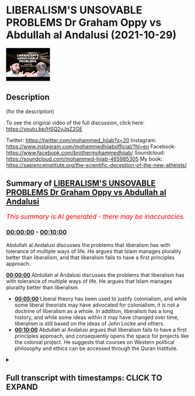 # LIBERALISM'S UNSOVABLE PROBLEMS Dr Graham Oppy vs Abdullah al Andalusi (2021-10-29)

![alt LIBERALISM'S UNSOVABLE PROBLEMS Dr Graham Oppy vs Abdullah al Andalusi](HKb06PKhP1A.jpg "LIBERALISM'S UNSOVABLE PROBLEMS Dr Graham Oppy vs Abdullah al Andalusi")

## Description

(for the description)

To see the original video of the full discussion, click here: https://youtu.be/HSQ2yJqZ2GE

Twitter: https://twitter.com/mohammed_hijab?s=20
Instagram: https://www.instagram.com/mohammedhijabofficial/?hl=en
Facebook: https://www.facebook.com/brothermohammedhijab/
Soundcloud: https://soundcloud.com/mohammed-hijab-465985305
My book: https://sapienceinstitute.org/the-scientific-deception-of-the-new-atheists/

## Summary of [LIBERALISM'S UNSOVABLE PROBLEMS Dr Graham Oppy vs Abdullah al Andalusi](https://www.youtube.com/watch?v=HKb06PKhP1A)


*<span style="color:red; font-size:125%">This summary is AI generated - there may be inaccuracies</span>. [](/)*

### [00:00:00](https://www.youtube.com/watch?v=HKb06PKhP1A&t=0) - [00:10:00](https://www.youtube.com/watch?v=HKb06PKhP1A&t=600)

Abdullah al Andalusi discusses the problems that liberalism has with tolerance of multiple ways of life. He argues that Islam manages plurality better than liberalism, and that liberalism fails to have a first principles approach.

**[00:00:00](https://www.youtube.com/watch?v=HKb06PKhP1A&t=0)**  Abdullah al Andalusi discusses the problems that liberalism has with tolerance of multiple ways of life. He argues that Islam manages plurality better than liberalism.
* **[00:05:00](https://www.youtube.com/watch?v=HKb06PKhP1A&t=300)** Liberal theory has been used to justify colonialism, and while some liberal theorists may have advocated for colonialism, it is not a doctrine of liberalism as a whole. In addition, liberalism has a long history, and while some ideas within it may have changed over time, liberalism is still based on the ideas of John Locke and others.
* **[00:10:00](https://www.youtube.com/watch?v=HKb06PKhP1A&t=600)** Abdullah al Andalusi argues that liberalism fails to have a first principles approach, and consequently opens the space for projects like the colonial project. He suggests that courses on Western political philosophy and ethics can be accessed through the Quran Institute.

<details><summary><h2>Full transcript with timestamps: CLICK TO EXPAND</h2></summary>

[0:00:00](https://youtu.be/HKb06PKhP1A?t=0) to learn more about how to critically  
[0:00:02](https://youtu.be/HKb06PKhP1A?t=2) engage and understand western political  
[0:00:04](https://youtu.be/HKb06PKhP1A?t=4) philosophy and its attendant political  
[0:00:06](https://youtu.be/HKb06PKhP1A?t=6) and ethical systems courses are  
[0:00:08](https://youtu.be/HKb06PKhP1A?t=8) available by the quran institute which  
[0:00:10](https://youtu.be/HKb06PKhP1A?t=10) can be accessed via the link i would say  
[0:00:13](https://youtu.be/HKb06PKhP1A?t=13) that islam actually manages plurality  
[0:00:15](https://youtu.be/HKb06PKhP1A?t=15) better than liberalism but those who  
[0:00:16](https://youtu.be/HKb06PKhP1A?t=16) don't believe in the islamic purpose of  
[0:00:18](https://youtu.be/HKb06PKhP1A?t=18) life islamic law while it might underpin  
[0:00:21](https://youtu.be/HKb06PKhP1A?t=21) the security of the lands and the state  
[0:00:23](https://youtu.be/HKb06PKhP1A?t=23) and hence will prevent robbers and  
[0:00:25](https://youtu.be/HKb06PKhP1A?t=25) invading armies and things like that um  
[0:00:28](https://youtu.be/HKb06PKhP1A?t=28) it's not there to make jews christians  
[0:00:30](https://youtu.be/HKb06PKhP1A?t=30) and zosterians and others and better  
[0:00:32](https://youtu.be/HKb06PKhP1A?t=32) muslims because they're not muslims so  
[0:00:34](https://youtu.be/HKb06PKhP1A?t=34) in islam christians and jews could  
[0:00:36](https://youtu.be/HKb06PKhP1A?t=36) actually have their own law courts their  
[0:00:38](https://youtu.be/HKb06PKhP1A?t=38) own law courts their own in some cases  
[0:00:40](https://youtu.be/HKb06PKhP1A?t=40) even their own um  
[0:00:42](https://youtu.be/HKb06PKhP1A?t=42) police and semi-autonomous areas no one  
[0:00:44](https://youtu.be/HKb06PKhP1A?t=44) was telling them that they're against  
[0:00:45](https://youtu.be/HKb06PKhP1A?t=45) the they are not following the values of  
[0:00:47](https://youtu.be/HKb06PKhP1A?t=47) the state or they're not integrating um  
[0:00:50](https://youtu.be/HKb06PKhP1A?t=50) or assimilating into the into the wider  
[0:00:52](https://youtu.be/HKb06PKhP1A?t=52) society there was no such challenges in  
[0:00:55](https://youtu.be/HKb06PKhP1A?t=55) liberal societies however  
[0:00:57](https://youtu.be/HKb06PKhP1A?t=57) the idea of a one law for all sounds  
[0:01:00](https://youtu.be/HKb06PKhP1A?t=60) very laudable at first but when you  
[0:01:03](https://youtu.be/HKb06PKhP1A?t=63) actually think about how you apply this  
[0:01:05](https://youtu.be/HKb06PKhP1A?t=65) you're basically saying that one law  
[0:01:07](https://youtu.be/HKb06PKhP1A?t=67) might be determined by the majority  
[0:01:09](https://youtu.be/HKb06PKhP1A?t=69) let's say or at least representatives of  
[0:01:11](https://youtu.be/HKb06PKhP1A?t=71) the majority  
[0:01:12](https://youtu.be/HKb06PKhP1A?t=72) will basically  
[0:01:14](https://youtu.be/HKb06PKhP1A?t=74) impose one particular law system on  
[0:01:16](https://youtu.be/HKb06PKhP1A?t=76) everyone including the minorities that  
[0:01:18](https://youtu.be/HKb06PKhP1A?t=78) might disagree with those with the law  
[0:01:20](https://youtu.be/HKb06PKhP1A?t=80) system and basically that that can  
[0:01:23](https://youtu.be/HKb06PKhP1A?t=83) involve a form of intolerance where  
[0:01:25](https://youtu.be/HKb06PKhP1A?t=85) communities are told that you can't do  
[0:01:27](https://youtu.be/HKb06PKhP1A?t=87) these certain practices with because it  
[0:01:29](https://youtu.be/HKb06PKhP1A?t=89) it doesn't conform with the law of this  
[0:01:31](https://youtu.be/HKb06PKhP1A?t=91) country or you're not allowed to have  
[0:01:32](https://youtu.be/HKb06PKhP1A?t=92) your own law system because that is  
[0:01:34](https://youtu.be/HKb06PKhP1A?t=94) interrogation of the of this one law for  
[0:01:36](https://youtu.be/HKb06PKhP1A?t=96) all what you find is that muslims and  
[0:01:38](https://youtu.be/HKb06PKhP1A?t=98) historically jews but as sometimes also  
[0:01:41](https://youtu.be/HKb06PKhP1A?t=101) catholics their their own law systems  
[0:01:43](https://youtu.be/HKb06PKhP1A?t=103) were viewed as active threats to the  
[0:01:44](https://youtu.be/HKb06PKhP1A?t=104) state right now it's muslims muslims a  
[0:01:47](https://youtu.be/HKb06PKhP1A?t=107) practice of just even voluntary uh  
[0:01:50](https://youtu.be/HKb06PKhP1A?t=110) islamic law courts or more like  
[0:01:52](https://youtu.be/HKb06PKhP1A?t=112) tribunals they're not really islamic  
[0:01:53](https://youtu.be/HKb06PKhP1A?t=113) they're not courts really but they're  
[0:01:54](https://youtu.be/HKb06PKhP1A?t=114) just tribunals um  
[0:01:56](https://youtu.be/HKb06PKhP1A?t=116) are viewed as a threat to the state and  
[0:01:58](https://youtu.be/HKb06PKhP1A?t=118) the state now state must clamp down upon  
[0:02:00](https://youtu.be/HKb06PKhP1A?t=120) these or regulate it or or get involved  
[0:02:02](https://youtu.be/HKb06PKhP1A?t=122) in their religious life and affairs  
[0:02:04](https://youtu.be/HKb06PKhP1A?t=124) because it is viewed as a as a threat so  
[0:02:07](https://youtu.be/HKb06PKhP1A?t=127) those are the issues that liberalism has  
[0:02:09](https://youtu.be/HKb06PKhP1A?t=129) a problem with tolerance of multiple  
[0:02:11](https://youtu.be/HKb06PKhP1A?t=131) ways of life other than its own  
[0:02:14](https://youtu.be/HKb06PKhP1A?t=134) i'd say in practice whereas islam  
[0:02:16](https://youtu.be/HKb06PKhP1A?t=136) actually allows  
[0:02:17](https://youtu.be/HKb06PKhP1A?t=137) separate law systems  
[0:02:19](https://youtu.be/HKb06PKhP1A?t=139) for jews and christians and others to  
[0:02:21](https://youtu.be/HKb06PKhP1A?t=141) practice their own laws amongst  
[0:02:23](https://youtu.be/HKb06PKhP1A?t=143) themselves islam kind of offers more  
[0:02:26](https://youtu.be/HKb06PKhP1A?t=146) tolerance  
[0:02:27](https://youtu.be/HKb06PKhP1A?t=147) than liberalism only because islam  
[0:02:28](https://youtu.be/HKb06PKhP1A?t=148) doesn't view itself it can't view itself  
[0:02:30](https://youtu.be/HKb06PKhP1A?t=150) as imposing itself on everybody because  
[0:02:33](https://youtu.be/HKb06PKhP1A?t=153) the purpose in life is to voluntarily  
[0:02:34](https://youtu.be/HKb06PKhP1A?t=154) choose the to worship the creator to  
[0:02:36](https://youtu.be/HKb06PKhP1A?t=156) recognize his existence and to um follow  
[0:02:39](https://youtu.be/HKb06PKhP1A?t=159) his commands and must be done  
[0:02:41](https://youtu.be/HKb06PKhP1A?t=161) voluntarily it can't be done by  
[0:02:43](https://youtu.be/HKb06PKhP1A?t=163) imposition whereas liberalism believes  
[0:02:45](https://youtu.be/HKb06PKhP1A?t=165) that liberalism itself is universal  
[0:02:48](https://youtu.be/HKb06PKhP1A?t=168) justice for mankind and so if it's  
[0:02:50](https://youtu.be/HKb06PKhP1A?t=170) universal justice for mankind then every  
[0:02:52](https://youtu.be/HKb06PKhP1A?t=172) human on this earth has a right  
[0:02:54](https://youtu.be/HKb06PKhP1A?t=174) to liberalism whether they like it or  
[0:02:56](https://youtu.be/HKb06PKhP1A?t=176) not  
[0:02:57](https://youtu.be/HKb06PKhP1A?t=177) and so it means that there can only be  
[0:02:59](https://youtu.be/HKb06PKhP1A?t=179) one law for all in every liberal state  
[0:03:02](https://youtu.be/HKb06PKhP1A?t=182) but it can also mean that liberal states  
[0:03:04](https://youtu.be/HKb06PKhP1A?t=184) can exercise uh colonialism as it's  
[0:03:07](https://youtu.be/HKb06PKhP1A?t=187) called to export its its ideology to the  
[0:03:09](https://youtu.be/HKb06PKhP1A?t=189) world because it believes that every  
[0:03:11](https://youtu.be/HKb06PKhP1A?t=191) human being has a right to what it calls  
[0:03:13](https://youtu.be/HKb06PKhP1A?t=193) with its own definition of human rights  
[0:03:15](https://youtu.be/HKb06PKhP1A?t=195) irrespective of whether those people  
[0:03:17](https://youtu.be/HKb06PKhP1A?t=197) like it or not or agree with it or  
[0:03:19](https://youtu.be/HKb06PKhP1A?t=199) accept it and so on so forth colonialism  
[0:03:21](https://youtu.be/HKb06PKhP1A?t=201) was justified from a liberal  
[0:03:23](https://youtu.be/HKb06PKhP1A?t=203) rubric i mean i think that there are  
[0:03:26](https://youtu.be/HKb06PKhP1A?t=206) a few things to  
[0:03:28](https://youtu.be/HKb06PKhP1A?t=208) keep separate in the discussion  
[0:03:31](https://youtu.be/HKb06PKhP1A?t=211) one thing is about the distinction about  
[0:03:33](https://youtu.be/HKb06PKhP1A?t=213) the laws that you apply within a state  
[0:03:35](https://youtu.be/HKb06PKhP1A?t=215) and what you think governs the behaviour  
[0:03:38](https://youtu.be/HKb06PKhP1A?t=218) of states and liberalism was a doctrine  
[0:03:41](https://youtu.be/HKb06PKhP1A?t=221) about  
[0:03:42](https://youtu.be/HKb06PKhP1A?t=222) what happens within a state it wasn't a  
[0:03:44](https://youtu.be/HKb06PKhP1A?t=224) doctrine that spoke to relationships  
[0:03:46](https://youtu.be/HKb06PKhP1A?t=226) between states  
[0:03:48](https://youtu.be/HKb06PKhP1A?t=228) and there's a kind and there are kind of  
[0:03:50](https://youtu.be/HKb06PKhP1A?t=230) very obvious differences here because  
[0:03:52](https://youtu.be/HKb06PKhP1A?t=232) within a state you've got a government  
[0:03:54](https://youtu.be/HKb06PKhP1A?t=234) all the citizens are subject to the  
[0:03:56](https://youtu.be/HKb06PKhP1A?t=236) government the nations are not subject  
[0:03:58](https://youtu.be/HKb06PKhP1A?t=238) to any kind of ruler and so you  
[0:04:01](https://youtu.be/HKb06PKhP1A?t=241) shouldn't be  
[0:04:03](https://youtu.be/HKb06PKhP1A?t=243) thinking as you very quickly said that  
[0:04:06](https://youtu.be/HKb06PKhP1A?t=246) um  
[0:04:06](https://youtu.be/HKb06PKhP1A?t=246) liberal theory was used to justify  
[0:04:09](https://youtu.be/HKb06PKhP1A?t=249) colonialism that's actually i think not  
[0:04:12](https://youtu.be/HKb06PKhP1A?t=252) true you said that liberal theory was  
[0:04:14](https://youtu.be/HKb06PKhP1A?t=254) never used to justify colonialism uh  
[0:04:16](https://youtu.be/HKb06PKhP1A?t=256) because states in their international  
[0:04:18](https://youtu.be/HKb06PKhP1A?t=258) relations uh were not subject or  
[0:04:20](https://youtu.be/HKb06PKhP1A?t=260) beholden to laws whereas domestically  
[0:04:23](https://youtu.be/HKb06PKhP1A?t=263) they're beholden to their own laws  
[0:04:25](https://youtu.be/HKb06PKhP1A?t=265) um  
[0:04:26](https://youtu.be/HKb06PKhP1A?t=266) i think i would disagree  
[0:04:28](https://youtu.be/HKb06PKhP1A?t=268) john stuart mill if you with many he  
[0:04:30](https://youtu.be/HKb06PKhP1A?t=270) wrote made many tracks about um how  
[0:04:33](https://youtu.be/HKb06PKhP1A?t=273) colonism can be justified and why and  
[0:04:35](https://youtu.be/HKb06PKhP1A?t=275) why it's a good thing and what should be  
[0:04:37](https://youtu.be/HKb06PKhP1A?t=277) the policy of liberal states um  
[0:04:38](https://youtu.be/HKb06PKhP1A?t=278) concerning foreign relations with quote  
[0:04:41](https://youtu.be/HKb06PKhP1A?t=281) unquote barbaric nations eventually they  
[0:04:44](https://youtu.be/HKb06PKhP1A?t=284) will have to be subdued and they will  
[0:04:46](https://youtu.be/HKb06PKhP1A?t=286) have to be control of an iron fist until  
[0:04:48](https://youtu.be/HKb06PKhP1A?t=288) they are able if they adopt liberalism  
[0:04:51](https://youtu.be/HKb06PKhP1A?t=291) then they then they can be independent  
[0:04:52](https://youtu.be/HKb06PKhP1A?t=292) and autonomous and they've reached much  
[0:04:54](https://youtu.be/HKb06PKhP1A?t=294) maturity now the thing is this that when  
[0:04:57](https://youtu.be/HKb06PKhP1A?t=297) any state goes to war the state has to  
[0:04:59](https://youtu.be/HKb06PKhP1A?t=299) explain to its people why it's going to  
[0:05:01](https://youtu.be/HKb06PKhP1A?t=301) war it can't just say hey we're going  
[0:05:03](https://youtu.be/HKb06PKhP1A?t=303) for money we're going for wealth or fame  
[0:05:05](https://youtu.be/HKb06PKhP1A?t=305) the people just wouldn't accept  
[0:05:07](https://youtu.be/HKb06PKhP1A?t=307) especially in them in uh representative  
[0:05:10](https://youtu.be/HKb06PKhP1A?t=310) systems whereby you know political  
[0:05:12](https://youtu.be/HKb06PKhP1A?t=312) parties want to get reelected  
[0:05:13](https://youtu.be/HKb06PKhP1A?t=313) so they make excuses like um or that  
[0:05:16](https://youtu.be/HKb06PKhP1A?t=316) they have to give some justification  
[0:05:18](https://youtu.be/HKb06PKhP1A?t=318) that the people will accept at the very  
[0:05:20](https://youtu.be/HKb06PKhP1A?t=320) least uh whether it be civilizing the  
[0:05:23](https://youtu.be/HKb06PKhP1A?t=323) natives  
[0:05:24](https://youtu.be/HKb06PKhP1A?t=324) we're doing it for their own good we're  
[0:05:25](https://youtu.be/HKb06PKhP1A?t=325) educating them for their own good we  
[0:05:27](https://youtu.be/HKb06PKhP1A?t=327) have to go over there and give them  
[0:05:28](https://youtu.be/HKb06PKhP1A?t=328) superior enlightened values so liberal  
[0:05:31](https://youtu.be/HKb06PKhP1A?t=331) theory has been used to justify  
[0:05:33](https://youtu.be/HKb06PKhP1A?t=333) colonialism very much so um  
[0:05:35](https://youtu.be/HKb06PKhP1A?t=335) tocqueville  
[0:05:37](https://youtu.be/HKb06PKhP1A?t=337) mentions that discusses this  
[0:05:39](https://youtu.be/HKb06PKhP1A?t=339) as well as many others so i would i  
[0:05:42](https://youtu.be/HKb06PKhP1A?t=342) would very much disagree um that label  
[0:05:44](https://youtu.be/HKb06PKhP1A?t=344) theory has not been used to justify  
[0:05:45](https://youtu.be/HKb06PKhP1A?t=345) colonism indeed it was centrally located  
[0:05:48](https://youtu.be/HKb06PKhP1A?t=348) in justifying colonialism because the  
[0:05:50](https://youtu.be/HKb06PKhP1A?t=350) people wouldn't accept any other ex any  
[0:05:52](https://youtu.be/HKb06PKhP1A?t=352) other reason why you're going around the  
[0:05:53](https://youtu.be/HKb06PKhP1A?t=353) world and sending british troops to die  
[0:05:55](https://youtu.be/HKb06PKhP1A?t=355) for what purpose  
[0:05:57](https://youtu.be/HKb06PKhP1A?t=357) graham what do you make of that i  
[0:06:00](https://youtu.be/HKb06PKhP1A?t=360) one thing is to distinguish between  
[0:06:03](https://youtu.be/HKb06PKhP1A?t=363) liberal theory what the theory says and  
[0:06:06](https://youtu.be/HKb06PKhP1A?t=366) what liberal theorists have said when  
[0:06:08](https://youtu.be/HKb06PKhP1A?t=368) they're speaking about other matters and  
[0:06:10](https://youtu.be/HKb06PKhP1A?t=370) when it comes to the question i mean  
[0:06:12](https://youtu.be/HKb06PKhP1A?t=372) when when i said look liberal theory is  
[0:06:15](https://youtu.be/HKb06PKhP1A?t=375) a theory about the state it's not a  
[0:06:17](https://youtu.be/HKb06PKhP1A?t=377) theory about international affairs and  
[0:06:19](https://youtu.be/HKb06PKhP1A?t=379) you started talking about what some  
[0:06:21](https://youtu.be/HKb06PKhP1A?t=381) liberal theorists said about  
[0:06:22](https://youtu.be/HKb06PKhP1A?t=382) international affairs that doesn't mean  
[0:06:25](https://youtu.be/HKb06PKhP1A?t=385) that what they were giving you were some  
[0:06:27](https://youtu.be/HKb06PKhP1A?t=387) consequences of liberal theory they were  
[0:06:29](https://youtu.be/HKb06PKhP1A?t=389) just giving their independent views  
[0:06:31](https://youtu.be/HKb06PKhP1A?t=391) about how they thought international  
[0:06:33](https://youtu.be/HKb06PKhP1A?t=393) affairs should go and it's that's just  
[0:06:36](https://youtu.be/HKb06PKhP1A?t=396) got no consequences for liberal theory  
[0:06:38](https://youtu.be/HKb06PKhP1A?t=398) as a theory of the running of the state  
[0:06:41](https://youtu.be/HKb06PKhP1A?t=401) there's an another thing is that  
[0:06:45](https://youtu.be/HKb06PKhP1A?t=405) um  
[0:06:46](https://youtu.be/HKb06PKhP1A?t=406) liberalism like islam has a very long  
[0:06:49](https://youtu.be/HKb06PKhP1A?t=409) history and  
[0:06:50](https://youtu.be/HKb06PKhP1A?t=410) i  
[0:06:53](https://youtu.be/HKb06PKhP1A?t=413) you have to draw a distinction one  
[0:06:55](https://youtu.be/HKb06PKhP1A?t=415) distinction is between  
[0:06:57](https://youtu.be/HKb06PKhP1A?t=417) theory and practice what the theory  
[0:06:59](https://youtu.be/HKb06PKhP1A?t=419) tells you another thing is and this is  
[0:07:02](https://youtu.be/HKb06PKhP1A?t=422) another point about history that  
[0:07:04](https://youtu.be/HKb06PKhP1A?t=424) certainly with liberalism there's a  
[0:07:06](https://youtu.be/HKb06PKhP1A?t=426) development over time and  
[0:07:09](https://youtu.be/HKb06PKhP1A?t=429) the theory improves and there are ideas  
[0:07:13](https://youtu.be/HKb06PKhP1A?t=433) that were had by  
[0:07:15](https://youtu.be/HKb06PKhP1A?t=435) the founding fathers people like hume  
[0:07:18](https://youtu.be/HKb06PKhP1A?t=438) and locke and can't that have been  
[0:07:21](https://youtu.be/HKb06PKhP1A?t=441) disavowed by subsequent generations of  
[0:07:25](https://youtu.be/HKb06PKhP1A?t=445) liberals and you can't prove anything by  
[0:07:27](https://youtu.be/HKb06PKhP1A?t=447) appealing to things that they said  
[0:07:30](https://youtu.be/HKb06PKhP1A?t=450) the professor says quite  
[0:07:32](https://youtu.be/HKb06PKhP1A?t=452) quite um  
[0:07:33](https://youtu.be/HKb06PKhP1A?t=453) uh yeah happily that  
[0:07:35](https://youtu.be/HKb06PKhP1A?t=455) there's liberal theory in his liberal  
[0:07:37](https://youtu.be/HKb06PKhP1A?t=457) theorists and so just because one of the  
[0:07:39](https://youtu.be/HKb06PKhP1A?t=459) founding fathers of america might have  
[0:07:41](https://youtu.be/HKb06PKhP1A?t=461) slaves it doesn't mean that liberalism  
[0:07:43](https://youtu.be/HKb06PKhP1A?t=463) believes in slavery which i i totally um  
[0:07:46](https://youtu.be/HKb06PKhP1A?t=466) would concur with him on that but then  
[0:07:47](https://youtu.be/HKb06PKhP1A?t=467) this brings us to the fundamental  
[0:07:49](https://youtu.be/HKb06PKhP1A?t=469) problem of actual liberalism itself  
[0:07:51](https://youtu.be/HKb06PKhP1A?t=471) um what is the holy book of liberalism  
[0:07:53](https://youtu.be/HKb06PKhP1A?t=473) uh the text that we can refer to that  
[0:07:55](https://youtu.be/HKb06PKhP1A?t=475) limits of the amount of interpretation  
[0:07:57](https://youtu.be/HKb06PKhP1A?t=477) that can come from uh from liberalism  
[0:07:59](https://youtu.be/HKb06PKhP1A?t=479) sets uh parameters to it well there  
[0:08:02](https://youtu.be/HKb06PKhP1A?t=482) isn't any  
[0:08:03](https://youtu.be/HKb06PKhP1A?t=483) so then what then makes something  
[0:08:05](https://youtu.be/HKb06PKhP1A?t=485) liberal what what so what is liberal  
[0:08:06](https://youtu.be/HKb06PKhP1A?t=486) theory it's not a platonic form that  
[0:08:08](https://youtu.be/HKb06PKhP1A?t=488) floats around  
[0:08:10](https://youtu.be/HKb06PKhP1A?t=490) uh that we can access and refer to but  
[0:08:12](https://youtu.be/HKb06PKhP1A?t=492) liberal theory is  
[0:08:13](https://youtu.be/HKb06PKhP1A?t=493) uh is anything that liberals say it is  
[0:08:16](https://youtu.be/HKb06PKhP1A?t=496) is my point and when i was talking about  
[0:08:18](https://youtu.be/HKb06PKhP1A?t=498) john when i was talking about um sorry  
[0:08:19](https://youtu.be/HKb06PKhP1A?t=499) people liberal theorists advocating  
[0:08:21](https://youtu.be/HKb06PKhP1A?t=501) colonialism or what have you um it  
[0:08:23](https://youtu.be/HKb06PKhP1A?t=503) wasn't perhaps them just saying i think  
[0:08:25](https://youtu.be/HKb06PKhP1A?t=505) colonialism colonialism is a good idea  
[0:08:28](https://youtu.be/HKb06PKhP1A?t=508) they wrote detailed tracts  
[0:08:31](https://youtu.be/HKb06PKhP1A?t=511) relating their own thinking the thinking  
[0:08:33](https://youtu.be/HKb06PKhP1A?t=513) they're on the books and in fact on  
[0:08:35](https://youtu.be/HKb06PKhP1A?t=515) liberty the classical book by john  
[0:08:37](https://youtu.be/HKb06PKhP1A?t=517) street mill talks about  
[0:08:39](https://youtu.be/HKb06PKhP1A?t=519) uh imperialism and colonialism and  
[0:08:41](https://youtu.be/HKb06PKhP1A?t=521) justifies it in his own book on liberty  
[0:08:43](https://youtu.be/HKb06PKhP1A?t=523) which is viewed as a a great reference  
[0:08:45](https://youtu.be/HKb06PKhP1A?t=525) for for classical liberals but for  
[0:08:48](https://youtu.be/HKb06PKhP1A?t=528) social liberals mostly  
[0:08:49](https://youtu.be/HKb06PKhP1A?t=529) right as in we're under social  
[0:08:51](https://youtu.be/HKb06PKhP1A?t=531) liberalism today um as the most dominant  
[0:08:53](https://youtu.be/HKb06PKhP1A?t=533) form of liberalism today we know this as  
[0:08:56](https://youtu.be/HKb06PKhP1A?t=536) liberal interventionism of a different  
[0:08:58](https://youtu.be/HKb06PKhP1A?t=538) kind so i'll be spreading democracy um  
[0:09:00](https://youtu.be/HKb06PKhP1A?t=540) is also a key argument or spreading  
[0:09:02](https://youtu.be/HKb06PKhP1A?t=542) freedom uh was also used to justify the  
[0:09:04](https://youtu.be/HKb06PKhP1A?t=544) war in afghanistan you could also want  
[0:09:06](https://youtu.be/HKb06PKhP1A?t=546) to read all the books by john street  
[0:09:08](https://youtu.be/HKb06PKhP1A?t=548) mill like on the treatment of barbarous  
[0:09:09](https://youtu.be/HKb06PKhP1A?t=549) nations um  
[0:09:10](https://youtu.be/HKb06PKhP1A?t=550) he discussed that in a bit more depth  
[0:09:12](https://youtu.be/HKb06PKhP1A?t=552) but you can see his justification for  
[0:09:15](https://youtu.be/HKb06PKhP1A?t=555) colonialism and imperialism in his book  
[0:09:17](https://youtu.be/HKb06PKhP1A?t=557) on liberty which is a very seminal book  
[0:09:19](https://youtu.be/HKb06PKhP1A?t=559) of political philosophy by john street  
[0:09:21](https://youtu.be/HKb06PKhP1A?t=561) mill you if if ever you're going to  
[0:09:23](https://youtu.be/HKb06PKhP1A?t=563) study the the political philosophy of  
[0:09:24](https://youtu.be/HKb06PKhP1A?t=564) john's journal upon which much of the  
[0:09:26](https://youtu.be/HKb06PKhP1A?t=566) current day modern liberalism or  
[0:09:28](https://youtu.be/HKb06PKhP1A?t=568) self-social liberalism uh or at least  
[0:09:31](https://youtu.be/HKb06PKhP1A?t=571) from the anglo-saxon perspective is  
[0:09:32](https://youtu.be/HKb06PKhP1A?t=572) certainly um  
[0:09:34](https://youtu.be/HKb06PKhP1A?t=574) based upon on liberty is the most  
[0:09:36](https://youtu.be/HKb06PKhP1A?t=576) preeminent book of his there there is no  
[0:09:39](https://youtu.be/HKb06PKhP1A?t=579) separation between liberal theory and  
[0:09:41](https://youtu.be/HKb06PKhP1A?t=581) liberal theorists if the liberal  
[0:09:43](https://youtu.be/HKb06PKhP1A?t=583) theorist is using is making a  
[0:09:45](https://youtu.be/HKb06PKhP1A?t=585) philosophical a politically flawful  
[0:09:46](https://youtu.be/HKb06PKhP1A?t=586) argument about something related to  
[0:09:48](https://youtu.be/HKb06PKhP1A?t=588) their their other ideas then it's part  
[0:09:50](https://youtu.be/HKb06PKhP1A?t=590) of liberal um theory i would say there  
[0:09:53](https://youtu.be/HKb06PKhP1A?t=593) is nothing there's no holy book uh of  
[0:09:55](https://youtu.be/HKb06PKhP1A?t=595) liberalism which is  
[0:09:57](https://youtu.be/HKb06PKhP1A?t=597) why you would probably get more  
[0:09:58](https://youtu.be/HKb06PKhP1A?t=598) diversity and interpretation and hence  
[0:10:01](https://youtu.be/HKb06PKhP1A?t=601) more lack of clarity in political  
[0:10:03](https://youtu.be/HKb06PKhP1A?t=603) philosophy and then one where you have a  
[0:10:05](https://youtu.be/HKb06PKhP1A?t=605) holy book which  
[0:10:06](https://youtu.be/HKb06PKhP1A?t=606) at least limits the amount of possible  
[0:10:08](https://youtu.be/HKb06PKhP1A?t=608) interpretations that one um can can  
[0:10:11](https://youtu.be/HKb06PKhP1A?t=611) produce as to the practice of the  
[0:10:14](https://youtu.be/HKb06PKhP1A?t=614) prophet muhammad sallallahu alaihi  
[0:10:15](https://youtu.be/HKb06PKhP1A?t=615) sallam's sayings to the actions of  
[0:10:18](https://youtu.be/HKb06PKhP1A?t=618) muslims um we can make a a quite a  
[0:10:22](https://youtu.be/HKb06PKhP1A?t=622) definitive border between those two  
[0:10:24](https://youtu.be/HKb06PKhP1A?t=624) think we can certain circumscribe uh  
[0:10:26](https://youtu.be/HKb06PKhP1A?t=626) that the prophet muhammad salallahu is  
[0:10:28](https://youtu.be/HKb06PKhP1A?t=628) as we believe is a prophet and his  
[0:10:30](https://youtu.be/HKb06PKhP1A?t=630) sayings are the basis of our ethics of  
[0:10:32](https://youtu.be/HKb06PKhP1A?t=632) our law uh but muslim activities or  
[0:10:35](https://youtu.be/HKb06PKhP1A?t=635) actions are not  
[0:10:36](https://youtu.be/HKb06PKhP1A?t=636) and can never be and so if the prophet  
[0:10:39](https://youtu.be/HKb06PKhP1A?t=639) muhammad salallahu said it if the quran  
[0:10:42](https://youtu.be/HKb06PKhP1A?t=642) says something  
[0:10:43](https://youtu.be/HKb06PKhP1A?t=643) it has absolute authority um from our  
[0:10:46](https://youtu.be/HKb06PKhP1A?t=646) perspective and  
[0:10:48](https://youtu.be/HKb06PKhP1A?t=648) overrides anything else  
[0:10:50](https://youtu.be/HKb06PKhP1A?t=650) that we might um want to bring  
[0:10:52](https://youtu.be/HKb06PKhP1A?t=652) later on and i think that is a good  
[0:10:54](https://youtu.be/HKb06PKhP1A?t=654) thing having laws and ideas founded upon  
[0:10:58](https://youtu.be/HKb06PKhP1A?t=658) immovable and immutable bases prevents  
[0:11:01](https://youtu.be/HKb06PKhP1A?t=661) people from abrogating these ideas later  
[0:11:03](https://youtu.be/HKb06PKhP1A?t=663) in in a civilization  
[0:11:09](https://youtu.be/HKb06PKhP1A?t=669) i i guess abdullah is making the claim  
[0:11:11](https://youtu.be/HKb06PKhP1A?t=671) that there's a centrality that the  
[0:11:14](https://youtu.be/HKb06PKhP1A?t=674) islamic tradition has that we can sort  
[0:11:16](https://youtu.be/HKb06PKhP1A?t=676) of put a discrete boundary out around  
[0:11:19](https://youtu.be/HKb06PKhP1A?t=679) right say this is within the tradition  
[0:11:20](https://youtu.be/HKb06PKhP1A?t=680) this is not uh this is history history  
[0:11:23](https://youtu.be/HKb06PKhP1A?t=683) is not legal precedence this is legal  
[0:11:25](https://youtu.be/HKb06PKhP1A?t=685) prisoners legal precedence is in let's  
[0:11:26](https://youtu.be/HKb06PKhP1A?t=686) say the form of their heads or the  
[0:11:28](https://youtu.be/HKb06PKhP1A?t=688) whatever jurisprudence um that we have  
[0:11:31](https://youtu.be/HKb06PKhP1A?t=691) and that  
[0:11:32](https://youtu.be/HKb06PKhP1A?t=692) perhaps liberalism and this is one of  
[0:11:33](https://youtu.be/HKb06PKhP1A?t=693) the questions that was asked um  
[0:11:36](https://youtu.be/HKb06PKhP1A?t=696) is is it true then that liberalism fails  
[0:11:39](https://youtu.be/HKb06PKhP1A?t=699) to have this first principles approach  
[0:11:42](https://youtu.be/HKb06PKhP1A?t=702) of creating a boundary by which it  
[0:11:44](https://youtu.be/HKb06PKhP1A?t=704) defines what is and isn't liberalism and  
[0:11:47](https://youtu.be/HKb06PKhP1A?t=707) in failing to do so  
[0:11:49](https://youtu.be/HKb06PKhP1A?t=709) carves opened the space for  
[0:11:51](https://youtu.be/HKb06PKhP1A?t=711) i guess projects like the colonial  
[0:11:53](https://youtu.be/HKb06PKhP1A?t=713) project which was to enlighten the rest  
[0:11:55](https://youtu.be/HKb06PKhP1A?t=715) of the world with a very eurocentric  
[0:11:57](https://youtu.be/HKb06PKhP1A?t=717) vision of what it means to be the good  
[0:11:59](https://youtu.be/HKb06PKhP1A?t=719) okay so there's a few things i wanted to  
[0:12:02](https://youtu.be/HKb06PKhP1A?t=722) respond to and  
[0:12:20](https://youtu.be/HKb06PKhP1A?t=740) to learn more about how to critically  
[0:12:22](https://youtu.be/HKb06PKhP1A?t=742) engage and understand western political  
[0:12:24](https://youtu.be/HKb06PKhP1A?t=744) philosophy and its attendant political  
[0:12:27](https://youtu.be/HKb06PKhP1A?t=747) and ethical systems courses are  
[0:12:29](https://youtu.be/HKb06PKhP1A?t=749) available by the quran institute which  
[0:12:31](https://youtu.be/HKb06PKhP1A?t=751) can be accessed via the link  
</details>